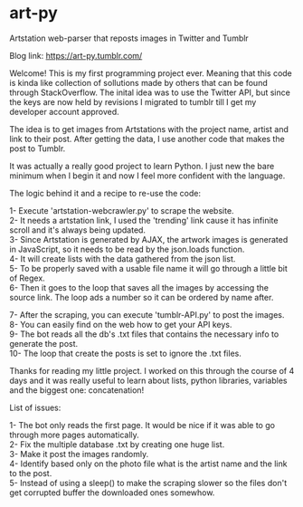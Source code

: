 # art-py
Artstation web-parser that reposts images in Twitter and Tumblr

Blog link: https://art-py.tumblr.com/

Welcome! This is my first programming project ever. Meaning that this code is kinda like collection of sollutions made by others that can be 
found through StackOverflow. The inital idea was to use the Twitter API, but since the keys are now held by revisions I migrated to tumblr 
till I get my developer account approved.

The idea is to get images from Artstations with the project name, artist and link to their post. After getting the data, I use another
code that makes the post to Tumblr.

It was actually a really good project to learn Python. I just new the bare minimum when I begin it and now I feel more confident 
with the language.

The logic behind it and a recipe to re-use the code:

1- Execute 'artstation-webcrawler.py' to scrape the website.   
2- It needs a artstation link, I used the 'trending' link cause it has infinite scroll and it's always being updated.  
3- Since Artstation is generated by AJAX, the artwork images is generated in JavaScript, so it needs to be read by the json.loads function.  
4- It will create lists with the data gathered from the json list.  
5- To be properly saved with a usable file name it will go through a little bit of Regex.  
6- Then it goes to the loop that saves all the images by accessing the source link. The loop ads a number so it can be ordered by name after.  

7- After the scraping, you can execute 'tumblr-API.py' to post the images.  
8- You can easily find on the web how to get your API keys.  
9- The bot reads all the db's .txt files that contains the necessary info to generate the post.  
10- The loop that create the posts is set to ignore the .txt files.  

Thanks for reading my little project. I worked on this through the course of 4 days and it was really useful to learn about lists, python libraries, variables and the biggest one: concatenation!  


List of issues:

1- The bot only reads the first page. It would be nice if it was able to go through more pages automatically.  
2- Fix the multiple database .txt by creating one huge list.  
3- Make it post the images randomly.  
4- Identify based only on the photo file what is the artist name and the link to the post.  
5- Instead of using a sleep() to make the scraping slower so the files don't get corrupted buffer the downloaded ones somewhow.  

